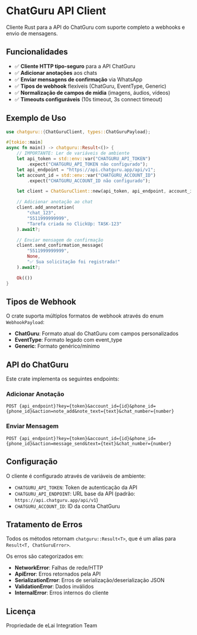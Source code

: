 # ChatGuru API Client

Cliente Rust para a API do ChatGuru com suporte completo a webhooks e envio de mensagens.

## Funcionalidades

- ✅ **Cliente HTTP tipo-seguro** para a API ChatGuru
- ✅ **Adicionar anotações** aos chats
- ✅ **Enviar mensagens de confirmação** via WhatsApp
- ✅ **Tipos de webhook** flexíveis (ChatGuru, EventType, Generic)
- ✅ **Normalização de campos de mídia** (imagens, áudios, vídeos)
- ✅ **Timeouts configuráveis** (10s timeout, 3s connect timeout)

## Exemplo de Uso

```rust
use chatguru::{ChatGuruClient, types::ChatGuruPayload};

#[tokio::main]
async fn main() -> chatguru::Result<()> {
    // IMPORTANTE: Ler de variáveis de ambiente
    let api_token = std::env::var("CHATGURU_API_TOKEN")
        .expect("CHATGURU_API_TOKEN não configurado");
    let api_endpoint = "https://api.chatguru.app/api/v1";
    let account_id = std::env::var("CHATGURU_ACCOUNT_ID")
        .expect("CHATGURU_ACCOUNT_ID não configurado");

    let client = ChatGuruClient::new(api_token, api_endpoint, account_id);

    // Adicionar anotação ao chat
    client.add_annotation(
        "chat_123",
        "5511999999999",
        "Tarefa criada no ClickUp: TASK-123"
    ).await?;

    // Enviar mensagem de confirmação
    client.send_confirmation_message(
        "5511999999999",
        None,
        "✅ Sua solicitação foi registrada!"
    ).await?;

    Ok(())
}
```

## Tipos de Webhook

O crate suporta múltiplos formatos de webhook através do enum `WebhookPayload`:

- **ChatGuru**: Formato atual do ChatGuru com campos personalizados
- **EventType**: Formato legado com event_type
- **Generic**: Formato genérico/mínimo

## API do ChatGuru

Este crate implementa os seguintes endpoints:

### Adicionar Anotação
```
POST {api_endpoint}?key={token}&account_id={id}&phone_id={phone_id}&action=note_add&note_text={text}&chat_number={number}
```

### Enviar Mensagem
```
POST {api_endpoint}?key={token}&account_id={id}&phone_id={phone_id}&action=message_send&text={text}&chat_number={number}
```

## Configuração

O cliente é configurado através de variáveis de ambiente:

- `CHATGURU_API_TOKEN`: Token de autenticação da API
- `CHATGURU_API_ENDPOINT`: URL base da API (padrão: `https://api.chatguru.app/api/v1`)
- `CHATGURU_ACCOUNT_ID`: ID da conta ChatGuru

## Tratamento de Erros

Todos os métodos retornam `chatguru::Result<T>`, que é um alias para `Result<T, ChatGuruError>`.

Os erros são categorizados em:
- **NetworkError**: Falhas de rede/HTTP
- **ApiError**: Erros retornados pela API
- **SerializationError**: Erros de serialização/deserialização JSON
- **ValidationError**: Dados inválidos
- **InternalError**: Erros internos do cliente

## Licença

Propriedade de eLai Integration Team
